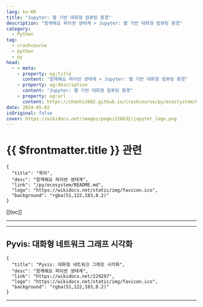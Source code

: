 ```yaml
---
lang: ko-KR
title: "Jupyter: 웹 기반 대화형 컴퓨팅 환경"
description: "함께해요 파이썬 생태계 > Jupyter: 웹 기반 대화형 컴퓨팅 환경"
category:
  - Python
tag: 
  - crashcourse
  - python
  - py
head:
  - - meta:
    - property: og:title
      content: "함께해요 파이썬 생태계 > Jupyter: 웹 기반 대화형 컴퓨팅 환경"
    - property: og:description
      content: "Jupyter: 웹 기반 대화형 컴퓨팅 환경"
    - property: og:url
      content: https://chanhi2002.github.io/crashcourse/py/ecostystem/03/jupyter.html
date: 2024-05-02
isOriginal: false
cover: https://wikidocs.net/images/page/226632/jupyter_logo.png
---
```


# {{ $frontmatter.title }} 관련

```component VPCard
{
  "title": "목차",
  "desc": "함께해요 파이썬 생태계",
  "link": "/py/ecosystem/README.md",
  "logo": "https://wikidocs.net/static/img/favicon.ico",
  "background": "rgba(51,122,183,0.2)"
}
```

[[toc]]

---

<SiteInfo
  name="Jupyter: 웹 기반 대화형 컴퓨팅 환경 | WikiDocs"
  desc="함께해요 파이썬 생태계"
  url="https://wikidocs.net/226632"
  logo="https://wikidocs.net/static/img/favicon.ico"
  preview="https://wikidocs.net/images/page/226632/jupyter_logo.png"/>

<!-- TODO: 작성 -->

---

## Pyvis: 대화형 네트워크 그래프 시각화

```component VPCard
{
  "title": "Pyvis: 대화형 네트워크 그래프 시각화",
  "desc": "함께해요 파이썬 생태계",
  "link": "https://wikidocs.net/229297",
  "logo": "https://wikidocs.net/static/img/favicon.ico",
  "background": "rgba(51,122,183,0.2)"
}
```

<!-- TODO: 작성 -->

---

<TagLinks />